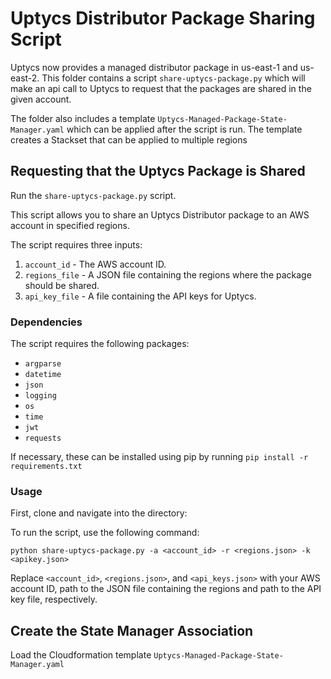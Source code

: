 # Uptycs Distributor Package Sharing Script

Uptycs now provides a managed distributor package in us-east-1 and us-east-2.  This folder 
contains a script `share-uptycs-package.py` which will make an api call to Uptycs to request 
that the packages are shared in the given account.

The folder also includes a template `Uptycs-Managed-Package-State-Manager.yaml` which can be 
applied after the script is run. The template creates a Stackset that can be applied to multiple 
regions 

## Requesting that the Uptycs Package is Shared

Run the `share-uptycs-package.py` script.

This script allows you to share an Uptycs Distributor package to an AWS account in specified regions.

The script requires three inputs:

1. `account_id` - The AWS account ID.
2. `regions_file` - A JSON file containing the regions where the package should be shared.
3. `api_key_file` - A file containing the API keys for Uptycs.

### Dependencies

The script requires the following packages:
- `argparse`
- `datetime`
- `json`
- `logging`
- `os`
- `time`
- `jwt`
- `requests`

If necessary, these can be installed using pip by running 
```pip install -r requirements.txt```

### Usage

First, clone and navigate into the directory:

To run the script, use the following command:

```python share-uptycs-package.py -a <account_id> -r <regions.json> -k <apikey.json>```

Replace `<account_id>`, `<regions.json>`, and `<api_keys.json>` with your AWS account ID, path to the JSON file containing the regions and path to the API key file, respectively.

## Create the State Manager Association

Load the Cloudformation template `Uptycs-Managed-Package-State-Manager.yaml`